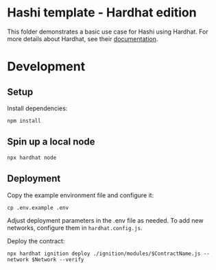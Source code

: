 # Hashi template - Hardhat edition

This folder demonstrates a basic use case for Hashi using Hardhat. For more details about Hardhat, see their [documentation](https://hardhat.org/docs).

# Development

## Setup

Install dependencies:

```
npm install
```

## Spin up a local node

```
npx hardhat node
```

## Deployment

Copy the example environment file and configure it:

```
cp .env.example .env
```

Adjust deployment parameters in the .env file as needed. To add new networks, configure them in `hardhat.config.js`.

Deploy the contract:

```
npx hardhat ignition deploy ./ignition/modules/$ContractName.js --network $Network --verify
```
